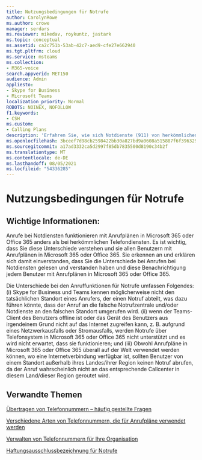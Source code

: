 ```yaml
---
title: Nutzungsbedingungen für Notrufe
author: CarolynRowe
ms.author: crowe
manager: serdars
ms.reviewer: mikedav, roykuntz, jastark
ms.topic: conceptual
ms.assetid: ca2c751b-53ab-42c7-aed9-cfe27e662940
ms.tgt.pltfrm: cloud
ms.service: msteams
ms.collection:
- M365-voice
search.appverid: MET150
audience: Admin
appliesto:
- Skype for Business
- Microsoft Teams
localization_priority: Normal
ROBOTS: NOINEX, NOFOLLOW
f1.keywords:
- CSH
ms.custom:
- Calling Plans
description: 'Erfahren Sie, wie sich Notdienste (911) von herkömmlichen Telefondiensten unterscheiden und wie Sie anrufe. '
ms.openlocfilehash: 3bceef7d98cb2598422bb30a827bd9a0608a515887f6f3963291c06f6e8505a6
ms.sourcegitcommit: a17ad3332ca5d2997f85db7835500d8190c34b2f
ms.translationtype: MT
ms.contentlocale: de-DE
ms.lasthandoff: 08/05/2021
ms.locfileid: "54336285"
---
```

# <a name="emergency-calling-terms-and-conditions"></a>Nutzungsbedingungen für Notrufe

## <a name="important-information"></a>Wichtige Informationen:

Anrufe bei Notdiensten funktionieren mit Anrufplänen in Microsoft 365 oder Office 365 anders als bei herkömmlichen Telefondiensten. Es ist wichtig, dass Sie diese Unterschiede verstehen und sie allen Benutzern mit Anrufplänen in Microsoft 365 oder Office 365. Sie erkennen an und erklären sich damit einverstanden, dass Sie die Unterschiede bei Anrufen bei Notdiensten gelesen und verstanden haben und diese Benachrichtigung jedem Benutzer mit Anrufplänen in Microsoft 365 oder Office 365.
  
Die Unterschiede bei den Anruffunktionen für Notrufe umfassen Folgendes: (i) Skype for Business und Teams kennen möglicherweise nicht den tatsächlichen Standort eines Anrufers, der einen Notruf abteilt, was dazu führen könnte, dass der Anruf an die falsche Notrufzentrale und/oder Notdienste an den falschen Standort umgerufen wird. (ii) wenn der Teams-Client des Benutzers offline ist oder das Gerät des Benutzers aus irgendeinem Grund nicht auf das Internet zugreifen kann, z. B. aufgrund eines Netzwerkausfalls oder Stromausfalls, werden Notrufe über Telefonsystem in Microsoft 365 oder Office 365 nicht unterstützt und es wird nicht erwartet, dass sie funktionieren; und (iii) Obwohl Anrufpläne in Microsoft 365 oder Office 365 überall auf der Welt verwendet werden können, wo eine Internetverbindung verfügbar ist, sollten Benutzer von einem Standort außerhalb ihres Landes/ihrer Region keinen Notruf abrufen, da der Anruf wahrscheinlich nicht an das entsprechende Callcenter in diesem Land/dieser Region geroutet wird.
  
## <a name="related-topics"></a>Verwandte Themen
[Übertragen von Telefonnummern – häufig gestellte Fragen](./phone-number-calling-plans/port-order-overview.md)

[Verschiedene Arten von Telefonnummern, die für Anrufpläne verwendet werden](different-kinds-of-phone-numbers-used-for-calling-plans.md)

[Verwalten von Telefonnummern für Ihre Organisation](manage-phone-numbers-for-your-organization/manage-phone-numbers-for-your-organization.md)

[Haftungsausschlussbezeichnung für Notrufe](https://github.com/MicrosoftDocs/OfficeDocs-SkypeForBusiness/blob/live/Teams/downloads/emergency-calling/emergency-calling-label-(en-us)-(v.1.0).zip?raw=true)

  
